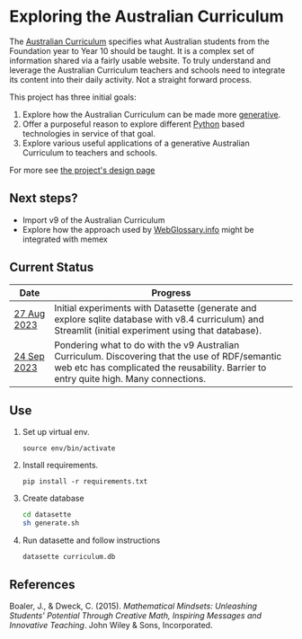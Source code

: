 # Exploring the Australian Curriculum

The [Australian Curriculum](https://australiancurriculum.edu.au/) specifies what Australian students from the Foundation year to Year 10 should be taught. It is a complex set of information shared via a fairly usable website. To truly understand and leverage the Australian Curriculum teachers and schools need to integrate its content into their daily activity. Not a straight forward process.

This project has three initial goals:

1. Explore how the Australian Curriculum can be made more [generative](https://djplaner.github.io/memex/sense/nodt/generativity/).
2. Offer a purposeful reason to explore different [Python](https://www.python.org/) based technologies in service of that goal.
3. Explore various useful applications of a generative Australian Curriculum to teachers and schools.

For more see [the project's design page](https://djplaner.github.io/memex/sense/Python/exploring-australian-curriculum/)

## Next steps?

- Import v9 of the Australian Curriculum
- Explore how the approach used by [WebGlossary.info](https://webglossary.info/) might be integrated with memex


## Current Status

| Date | Progress |
| --- | --- |
| [27 Aug 2023](https://djplaner.github.io/memex/sense/Python/exploring-oz-curriculum/001-exploring-oz-dev-log/) | Initial experiments with Datasette (generate and explore sqlite database with v8.4 curriculum) and Streamlit (initial experiment using that database). |
| [24 Sep 2023](https://djplaner.github.io/memex/sense/Python/exploring-oz-curriculum/002-exploring-oz-dev-log/) | Pondering what to do with the v9 Australian Curriculum. Discovering that the use of RDF/semantic web etc has complicated the reusability. Barrier to entry quite high. Many connections. |



## Use

1. Set up virtual env.

    `source env/bin/activate`

2. Install requirements.

    `pip install -r requirements.txt`

3. Create database 

    ```bash
    cd datasette
    sh generate.sh
    ```

4. Run datasette and follow instructions
   
    `datasette curriculum.db`


## References

Boaler, J., & Dweck, C. (2015). *Mathematical Mindsets: Unleashing Students' Potential Through Creative Math, Inspiring Messages and Innovative Teaching*. John Wiley & Sons, Incorporated.